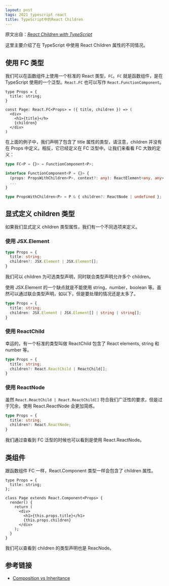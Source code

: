 ```yaml
---
layout: post
tags: 2021 typescript react
title: TypeScript中的React Children
---
```

原文出自：[*React Children with TypeScript*](https://www.carlrippon.com/react-children-with-typescript/)

这里主要介绍了在 TypeScript 中使用 React Children 属性的不同情况。

## 使用  FC 类型

我们可以在函数组件上使用一个标准的 React 类型，`FC`。`FC` 就是函数组件，是在 TypeScript 使用的一个泛型。`React.FC` 也可以写作 `React.FunctionComponent`。

```tsx
type Props = {
  title: string;
}

const Page: React.FC<Props> = ({ title, children }) => (
  <div>
    <h1>{title}</h>
    {children}
  </div>
)
```

在上面的例子中，我们声明了包含了 title 属性的类型，请注意，children 并没有在 Props 中定义。相反，它已经定义在 FC 泛型中。让我们来看看 FC 大致的定义：

```ts
type FC<P = {}> = FunctionComponent<P>;

interface FunctionComponent<P = {}> {
  (props: PropsWithChildren<P>, context?: any): ReactElement<any, any> | null;
  ...
}

type PropsWithChildren<P> = P & { children?: ReactNode | undefined };
```

## 显式定义 children 类型

如果我们显式定义 children 类型属性，我们有一个不同选项来定义。

### 使用 JSX.Element

```ts
type Props = {
  title: string;
  children?: JSX.Element | JSX.Element[];
}
```

我们可以 children 为可选类型声明，同时联合类型声明允许多个 children。

使用 JSX.Element 的一个缺点就是不能使用 string，number，boolean 等。虽然可以通过联合类型声明，如以下，但是要处理的情况还是太多了。

```ts
type Props = {
  title: string;
  children: JSX.Element | JSX.Element[] | string | string[];
}
```

### 使用 ReactChild

幸运的，有一个标准的类型叫做 ReactChild 包含了 React elements, string 和 number 等。

```ts
type Props = {
  title: string;
  children?: React.ReactChild | ReactChild[];
}
```

### 使用 ReactNode

虽然 `React.ReactChild | React.ReactChild[]` 符合我们广泛性的要求，但是过于冗余，使用 React.ReactNode 会更加简练。

```ts
type Props = {
  title: string;
  children?: React.ReactNode;
}
```

我们通过查看到 FC 泛型的时候也可以看到是使用 React.ReactNode。

## 类组件

跟函数组件 FC 一样，React.Component 类型一样会包含了 children 属性。

```tsx
type Props = {
  title: string;
};

class Page extends React.Component<Props> {
  render() {
    return (
      <div>
        <h1>{this.props.title}</h1>
        {this.props.children}
      </div>
    );
  }
}

```

我们可以查看到 children 的类型声明也是 ReacNode。

## 参考链接

- [Composition vs Inheritance](https://reactjs.org/docs/composition-vs-inheritance.html)

